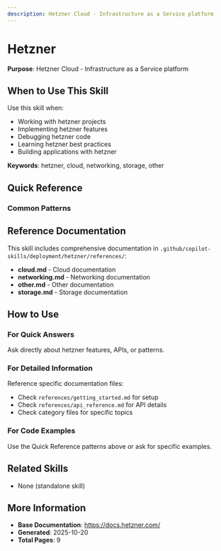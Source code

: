 ```yaml
---
description: Hetzner Cloud - Infrastructure as a Service platform
---
```


# Hetzner

**Purpose**: Hetzner Cloud - Infrastructure as a Service platform

## When to Use This Skill

Use this skill when:
- Working with hetzner projects
- Implementing hetzner features
- Debugging hetzner code
- Learning hetzner best practices
- Building applications with hetzner

**Keywords**: hetzner, cloud, networking, storage, other

## Quick Reference

### Common Patterns

## Reference Documentation

This skill includes comprehensive documentation in `.github/copilot-skills/deployment/hetzner/references/`:

- **cloud.md** - Cloud documentation
- **networking.md** - Networking documentation
- **other.md** - Other documentation
- **storage.md** - Storage documentation

## How to Use

### For Quick Answers
Ask directly about hetzner features, APIs, or patterns.

### For Detailed Information
Reference specific documentation files:
- Check `references/getting_started.md` for setup
- Check `references/api_reference.md` for API details
- Check category files for specific topics

### For Code Examples
Use the Quick Reference patterns above or ask for specific examples.

## Related Skills

- None (standalone skill)

## More Information

- **Base Documentation**: https://docs.hetzner.com/
- **Generated**: 2025-10-20
- **Total Pages**: 9
